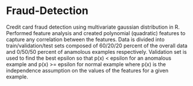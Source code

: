 # Fraud-Detection
Credit card fraud detection using multivariate gaussian distribution in R. Performed feature analysis and created polynomial (quadratic) features to capture any correlation between the features. Data is divided into train/validation/test sets composed of 60/20/20 percent of the overall data and 0/50/50 percent of anamolous examples respectively. Validation set is used to find the best epsilon so that p(x) < epsilon for an anomalous example and p(x) >= epsilon for normal example where p(x) is the independence assumption on the values of the features for a given example.
